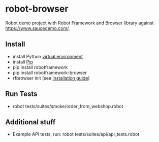 # robot-browser
Robot demo project with Robot Framework and Browser library against https://www.saucedemo.com/.

## Install
- install Python [virtual environment](https://packaging.python.org/en/latest/guides/installing-using-pip-and-virtual-environments/#creating-a-virtual-environment)
- install [Pip](https://pip.pypa.io/en/stable/installation/)
- pip install robotframework
- pip install robotframework-browser
- rfbrowser init (see [installation guide](https://robotframework-browser.org/#installation))

## Run Tests
- robot tests/suites/smoke/order_from_webshop.robot

## Additional stuff
- Example API tests, run: robot tests/suites/api/api_tests.robot
